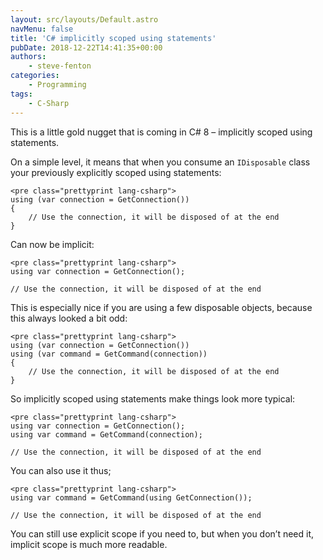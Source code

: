 ```yaml
---
layout: src/layouts/Default.astro
navMenu: false
title: 'C# implicitly scoped using statements'
pubDate: 2018-12-22T14:41:35+00:00
authors:
    - steve-fenton
categories:
    - Programming
tags:
    - C-Sharp
---
```


This is a little gold nugget that is coming in C# 8 – implicitly scoped using statements.

On a simple level, it means that when you consume an `IDisposable` class your previously explicitly scoped using statements:

```
<pre class="prettyprint lang-csharp">
using (var connection = GetConnection())
{
    // Use the connection, it will be disposed of at the end
}
```
Can now be implicit:

```
<pre class="prettyprint lang-csharp">
using var connection = GetConnection();

// Use the connection, it will be disposed of at the end
```
This is especially nice if you are using a few disposable objects, because this always looked a bit odd:

```
<pre class="prettyprint lang-csharp">
using (var connection = GetConnection())
using (var command = GetCommand(connection))
{
    // Use the connection, it will be disposed of at the end
}
```
So implicitly scoped using statements make things look more typical:

```
<pre class="prettyprint lang-csharp">
using var connection = GetConnection();
using var command = GetCommand(connection);

// Use the connection, it will be disposed of at the end
```
You can also use it thus;

```
<pre class="prettyprint lang-csharp">
using var command = GetCommand(using GetConnection());

// Use the connection, it will be disposed of at the end
```
You can still use explicit scope if you need to, but when you don’t need it, implicit scope is much more readable.